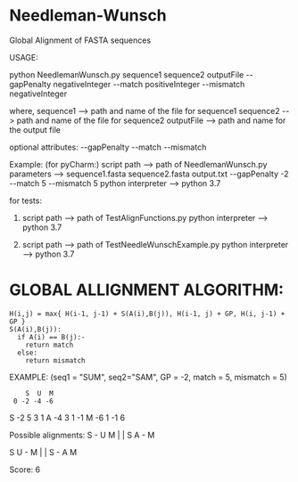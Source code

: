 # Needleman-Wunsch
Global Alignment of FASTA sequences

USAGE:

python NeedlemanWunsch.py sequence1 sequence2 outputFile --gapPenalty negativeInteger --match positiveInteger --mismatch negativeInteger

where,
sequence1 --> path and name of the file for sequence1
sequence2 --> path and name of the file for sequence2
outputFile --> path and name for the output file

optional attributes:
--gapPenalty
--match
--mismatch

Example:
(for pyCharm:)
script path --> path of NeedlemanWunsch.py
parameters --> sequence1.fasta sequence2.fasta output.txt --gapPenalty -2 --match 5 --mismatch 5
python interpreter --> python 3.7


for tests:
1. script path --> path of TestAlignFunctions.py
   python interpreter --> python 3.7

2. script path --> path of TestNeedleWunschExample.py
   python interpreter --> python 3.7



# GLOBAL ALLIGNMENT ALGORITHM: 

    H(i,j) = max{ H(i-1, j-1) + S(A(i),B(j)), H(i-1, j) + GP, H(i, j-1) + GP }
    S(A(i),B(j)):
      if A(i) == B(j):-
        return match
      else:
        return mismatch

EXAMPLE: (seq1 = "SUM", seq2="SAM", GP = -2, match = 5, mismatch = 5)

        S  U  M
     0 -2 -4 -6
  S -2  5  3  1
  A -4  3  1 -1
  M -6  1 -1  6
  
  
  Possible alignments:
  S - U M
  |     |
  S A - M
  
  
  S U - M
  |     |
  S - A M
  
  Score: 6
  
  
